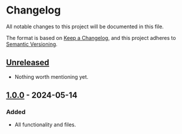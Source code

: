 # Changelog

All notable changes to this project will be documented in this file.

The format is based on [Keep a Changelog](https://keepachangelog.com/en/1.0.0/),
and this project adheres to [Semantic Versioning](https://semver.org/spec/v2.0.0.html).


## [Unreleased]

- Nothing worth mentioning yet.


## [1.0.0] - 2024-05-14

### Added

- All functionality and files.


[unreleased]: https://github.com/foundata/roundcube-plugin-identity-from-config/compare/v1.0.0...HEAD
[1.0.0]: https://github.com/foundata/roundcube-plugin-identity-from-config/releases/tag/v1.0.0
